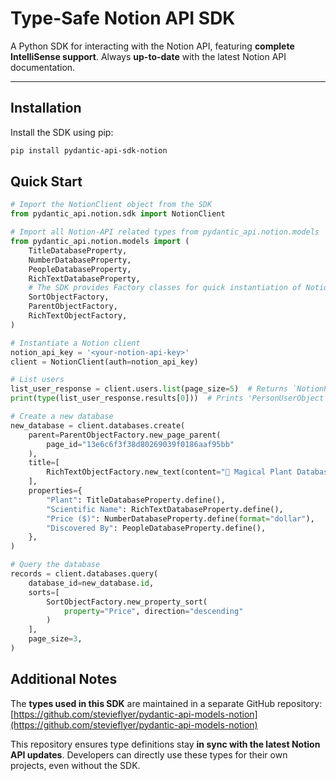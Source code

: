 # Type-Safe Notion API SDK

A Python SDK for interacting with the Notion API, featuring **complete IntelliSense support**. Always **up-to-date** with the latest Notion API documentation.

---

## Installation

Install the SDK using pip:

```bash
pip install pydantic-api-sdk-notion
```

## Quick Start

```python
# Import the NotionClient object from the SDK
from pydantic_api.notion.sdk import NotionClient

# Import all Notion-API related types from pydantic_api.notion.models
from pydantic_api.notion.models import (
    TitleDatabaseProperty,
    NumberDatabaseProperty,
    PeopleDatabaseProperty,
    RichTextDatabaseProperty,
    # The SDK provides Factory classes for quick instantiation of Notion API objects
    SortObjectFactory,
    ParentObjectFactory,
    RichTextObjectFactory,
)

# Instantiate a Notion client
notion_api_key = '<your-notion-api-key>'
client = NotionClient(auth=notion_api_key)

# List users
list_user_response = client.users.list(page_size=5)  # Returns `NotionPaginatedData[UserObject]`
print(type(list_user_response.results[0]))  # Prints 'PersonUserObject' or 'BotUserObject'

# Create a new database
new_database = client.databases.create(
    parent=ParentObjectFactory.new_page_parent(
        page_id="13e6c6f3f38d80269039f0186aaf95bb"
    ),
    title=[
        RichTextObjectFactory.new_text(content="🌿 Magical Plant Database"),
    ],
    properties={
        "Plant": TitleDatabaseProperty.define(),
        "Scientific Name": RichTextDatabaseProperty.define(),
        "Price ($)": NumberDatabaseProperty.define(format="dollar"),
        "Discovered By": PeopleDatabaseProperty.define(),
    },
)

# Query the database
records = client.databases.query(
    database_id=new_database.id,
    sorts=[
        SortObjectFactory.new_property_sort(
            property="Price", direction="descending"
        )
    ],
    page_size=3,
)
```

## Additional Notes

The **types used in this SDK** are maintained in a separate GitHub repository:  
[https://github.com/stevieflyer/pydantic-api-models-notion](https://github.com/stevieflyer/pydantic-api-models-notion)

This repository ensures type definitions stay **in sync with the latest Notion API updates**. Developers can directly use these types for their own projects, even without the SDK.
